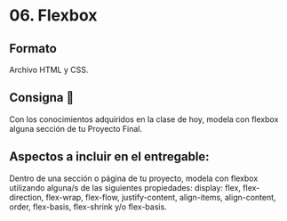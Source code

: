 # 06. Flexbox

## Formato
Archivo HTML y CSS. 

## Consigna 📝
Con los conocimientos adquiridos en la clase de hoy, modela con flexbox alguna sección de tu Proyecto Final.

## Aspectos a incluir en el entregable:
Dentro de una sección o página de tu proyecto, modela con flexbox utilizando alguna/s de las siguientes propiedades: display: flex, flex-direction, flex-wrap, flex-flow, justify-content, align-items, align-content, order, flex-basis, flex-shrink y/o flex-basis.
